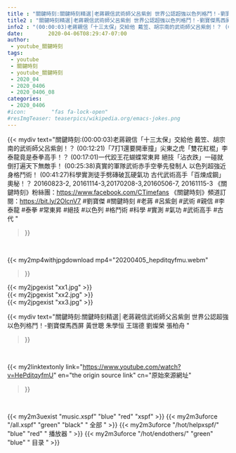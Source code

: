 ```yaml
---
title : "關鍵時刻:關鍵時刻精選│老蔣親信武術師父呂紫劍 世界公認超強以色列格鬥！-劉寶傑馬西屏 黃世聰  朱學恒 王瑞德  劉燦榮  張柏舟 "
title2 : "關鍵時刻精選│老蔣親信武術師父呂紫劍 世界公認超強以色列格鬥！-劉寶傑馬西屏 黃世聰  朱學恒 王瑞德  劉燦榮  張柏舟 "
info2 : "(00:00:03)老蔣親信「十三太保」交給他 戴笠、胡宗南的武術師父呂紫劍！？ (00:12:21)「7打1還要開車撞」尖東之虎「雙花紅棍」李泰龍竟是泰拳高手！？ (00:17:01)一代跤王花蝴蝶常東昇 絕技「沾衣跌」一碰就倒打遍天下無敵手！ (00:25:38)真實的軍隊武術赤手空拳先發制人 以色列超強近身格鬥術！ (00:41:27)科學實測徒手劈磚破瓦硬氣功 古代武術高手「百煉成鋼」奧秘！？  20160823-2, 20161114-3,20170208-3,20160506-7, 20161115-3  《關鍵時刻》粉絲團：https://www.facebook.com/CTimefans 《關鍵時刻》頻道訂閱：https://bit.ly/2OlcnV7  #劉寶傑 #關鍵時刻 #老蔣 #呂紫劍 #武術 #親信 #李泰龍 #泰拳 #常東昇 #絕技 #以色列 #格鬥術 #科學 #實測 #氣功 #武術高手 #古代 "
date:        2020-04-06T08:29:47-07:00
author:
 - youtube_關鍵時刻
tags:
 - youtube
 - 關鍵時刻
 - youtube_關鍵時刻
 - 2020_04
 - 2020_0406
 - 2020_0406_08
categories:
 - 2020_0406
#icon:        "fas fa-lock-open"
#resImgTeaser: teaserpics/wikipedia.org/emacs-jokes.png
---
```


{{< mydiv text="關鍵時刻:(00:00:03)老蔣親信「十三太保」交給他 戴笠、胡宗南的武術師父呂紫劍！？ (00:12:21)「7打1還要開車撞」尖東之虎「雙花紅棍」李泰龍竟是泰拳高手！？ (00:17:01)一代跤王花蝴蝶常東昇 絕技「沾衣跌」一碰就倒打遍天下無敵手！ (00:25:38)真實的軍隊武術赤手空拳先發制人 以色列超強近身格鬥術！ (00:41:27)科學實測徒手劈磚破瓦硬氣功 古代武術高手「百煉成鋼」奧秘！？  20160823-2, 20161114-3,20170208-3,20160506-7, 20161115-3  《關鍵時刻》粉絲團：https://www.facebook.com/CTimefans 《關鍵時刻》頻道訂閱：https://bit.ly/2OlcnV7  #劉寶傑 #關鍵時刻 #老蔣 #呂紫劍 #武術 #親信 #李泰龍 #泰拳 #常東昇 #絕技 #以色列 #格鬥術 #科學 #實測 #氣功 #武術高手 #古代 "
>}}
<br>


{{< my2mp4withjpgdownload mp4="20200405_hepditqyfmu.webm"
>}}

{{< my2jpgexist "xx1.jpg" >}}<br>
{{< my2jpgexist "xx2.jpg" >}}<br>
{{< my2jpgexist "xx3.jpg" >}}<br>



{{< mydiv text="關鍵時刻:關鍵時刻精選│老蔣親信武術師父呂紫劍 世界公認超強以色列格鬥！-劉寶傑馬西屏 黃世聰  朱學恒 王瑞德  劉燦榮  張柏舟 "
>}}
<br>

{{< my2linktextonly link="https://www.youtube.com/watch?v=HePditqyfmU"
en="the origin source link" cn="原始來源網址"
>}}


<br>

{{< my2m3uexist "music.xspf"        "blue"   "red"    "xspf" >}} {{< my2m3uforce "/all.xspf"         "green"  "black"  " 全部 " >}} {{< my2m3uforce "/hot/helpxspf/"    "blue"   "red"    " 播放器 " >}} {{< my2m3uforce "/hot/endothers/"   "green"  "blue"   " 目录 " >}} 
